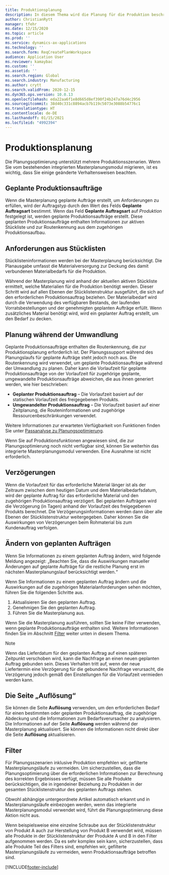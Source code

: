 ```yaml
---
title: Produktionsplanung
description: In diesem Thema wird die Planung für die Produktion beschrieben und erläutert, wie Sie geplante Produktionsaufträge mithilfe der Planungsoptimierung ändern können.
author: ChristianRytt
manager: tfehr
ms.date: 12/15/2020
ms.topic: article
ms.prod: ''
ms.service: dynamics-ax-applications
ms.technology: ''
ms.search.form: ReqCreatePlanWorkspace
audience: Application User
ms.reviewer: kamaybac
ms.custom: ''
ms.assetid: ''
ms.search.region: Global
ms.search.industry: Manufacturing
ms.author: crytt
ms.search.validFrom: 2020-12-15
ms.dyn365.ops.version: 10.0.13
ms.openlocfilehash: eda22aa6f1e8d665d8ef390f24b247a76d4c2956
ms.sourcegitcommit: 38d40c331c8894acb7b119c5073e3088b54776c1
ms.translationtype: HT
ms.contentlocale: de-DE
ms.lasthandoff: 01/15/2021
ms.locfileid: "4992394"
---
```

# <a name="production-planning"></a>Produktionsplanung

Die Planungsoptimierung unterstützt mehrere Produktionsszenarien. Wenn Sie vom bestehenden integrierten Masterplanungsmodul migrieren, ist es wichtig, dass Sie einige geänderte Verhaltensweisen beachten.

<!-- The following video gives a short introduction to some of the current capabilities. 
KFM: Link to video for production functionality, coming soon... -->

## <a name="planned-production-orders"></a>Geplante Produktionsaufträge

Wenn die Masterplanung geplante Aufträge erstellt, um Anforderungen zu erfüllen, wird der Auftragstyp durch den Wert des Felds **Geplante Auftragsart** bestimmt. Wenn das Feld **Geplante Auftragsart** auf *Produktion* festgelegt ist, werden geplante Produktionsaufträge erstellt. Diese geplanten Produktionsaufträge enthalten Informationen zur aktiven Stückliste und zur Routenkennung aus dem zugehörigen Produktionsaufbau.

## <a name="requirements-from-boms"></a>Anforderungen aus Stücklisten

Stücklisteninformationen werden bei der Masterplanung berücksichtigt. Die Planausgabe umfasst die Materialversorgung zur Deckung des damit verbundenen Materialbedarfs für die Produktion.

Während der Masterplanung wird anhand der aktuellen aktiven Stückliste ermittelt, welche Materialien für die Produktion benötigt werden. Dieser Schritt wird auf allen Ebenen der Stücklistenstruktur ausgeführt, die sich auf den erforderlichen Produktionsauftrag beziehen. Der Materialbedarf wird durch die Verwendung des verfügbaren Bestands, der laufenden Vorratsbestellungen und der genehmigten geplanten Aufträge erfüllt. Wenn zusätzliches Material benötigt wird, wird ein geplanter Auftrag erstellt, um den Bedarf zu decken.

## <a name="scheduling-during-firming"></a>Planung während der Umwandlung

Geplante Produktionsaufträge enthalten die Routenkennung, die zur Produktionsplanung erforderlich ist. Der Planungssupport während des Planungslaufs für geplante Aufträge steht jedoch noch aus. Die Routenkennung wird verwendet, um geplante Produktionsaufträge während der Umwandlung zu planen. Daher kann die Vorlaufzeit für geplante Produktionsaufträge von der Vorlaufzeit für zugehörige geplante, umgewandelte Produktionsaufträge abweichen, die aus ihnen generiert werden, wie hier beschrieben:

- **Geplanter Produktionsauftrag** – Die Vorlaufzeit basiert auf der statischen Vorlaufzeit des freigegebenen Produkts.
- **Umgewandelter Produktionsauftrag** – Die Vorlaufzeit basiert auf einer Zeitplanung, die Routeninformationen und zugehörige Ressourcenbeschränkungen verwendet.

Weitere Informationen zur erwarteten Verfügbarkeit von Funktionen finden Sie unter [Passanalyse zu Planungsoptimierung](planning-optimization-fit-analysis.md).

Wenn Sie auf Produktionsfunktionen angewiesen sind, die zur Planungsoptimierung noch nicht verfügbar sind, können Sie weiterhin das integrierte Masterplanungsmodul verwenden. Eine Ausnahme ist nicht erforderlich.

## <a name="delays"></a>Verzögerungen

Wenn die Vorlaufzeit für das erforderliche Material länger ist als der Zeitraum zwischen dem heutigen Datum und dem Materialbedarfsdatum, wird der geplante Auftrag für das erforderliche Material und den zugehörigen Produktionsauftrag verzögert. Bei geplanten Aufträgen wird die Verzögerung (in Tagen) anhand der Vorlaufzeit des freigegebenen Produkts berechnet. Die Verzögerungsinformationen werden dann über alle Ebenen der Stücklistenstruktur weitergegeben. Daher können Sie die Auswirkungen von Verzögerungen beim Rohmaterial bis zum Kundenauftrag verfolgen.

## <a name="modifying-planned-orders"></a>Ändern von geplanten Aufträgen

Wenn Sie Informationen zu einem geplanten Auftrag ändern, wird folgende Meldung angezeigt: „Beachten Sie, dass die Auswirkungen manueller Änderungen auf geplante Aufträge für die restliche Planung erst im nächsten Masterplanungslauf berücksichtigt werden.“

Wenn Sie Informationen zu einem geplanten Auftrag ändern und die Auswirkungen auf die zugehörigen Materialanforderungen sehen möchten, führen Sie die folgenden Schritte aus.

1. Aktualisieren Sie den geplanten Auftrag.
2. Genehmigen Sie den geplanten Auftrag.
3. Führen Sie die Masterplanung aus.

Wenn Sie die Masterplanung ausführen, sollten Sie keine Filter verwenden, wenn geplante Produktionsaufträge enthalten sind. Weitere Informationen finden Sie im Abschnitt [Filter](#filters) weiter unten in diesem Thema.

> [!NOTE]
> Wenn das Lieferdatum für den geplanten Auftrag auf einen späteren Zeitpunkt verschoben wird, kann die Nachfrage an einen neuen geplanten Auftrag gebunden sein. Dieses Verhalten tritt auf, wenn der neue Liefertermin eine Verzögerung für die gebundene Nachfrage verursacht, die Verzögerung jedoch gemäß den Einstellungen für die Vorlaufzeit vermieden werden kann.

## <a name="explosion-page"></a>Die Seite „Auflösung“

Sie können die Seite **Auflösung** verwenden, um den erforderlichen Bedarf für einen bestimmten oder geplanten Produktionsauftrag, die zugehörige Abdeckung und die Informationen zum Bedarfsverursacher zu analysieren. Die Informationen auf der Seite **Auflösung** werden während der Masterplanung aktualisiert. Sie können die Informationen nicht direkt über die Seite **Auflösung** aktualisieren.

## <a name="filters"></a><a name="filters"></a>Filter

Für Planungsszenarien inklusive Produktion empfehlen wir, gefilterte Masterplanungsläufe zu vermeiden. Um sicherzustellen, dass die Planungsoptimierung über die erforderlichen Informationen zur Berechnung des korrekten Ergebnisses verfügt, müssen Sie alle Produkte berücksichtigen, die in irgendeiner Beziehung zu Produkten in der gesamten Stücklistenstruktur des geplanten Auftrags stehen.

Obwohl abhängige untergeordnete Artikel automatisch erkannt und in Masterplanungsläufe einbezogen werden, wenn das integrierte Masterplanungsmodul verwendet wird, führt die Planungsoptimierung diese Aktion nicht aus.

Wenn beispielsweise eine einzelne Schraube aus der Stücklistenstruktur von Produkt A auch zur Herstellung von Produkt B verwendet wird, müssen alle Produkte in der Stücklistenstruktur der Produkte A und B in den Filter aufgenommen werden. Da es sehr komplex sein kann, sicherzustellen, dass alle Produkte Teil des Filters sind, empfehlen wir, gefilterte Masterplanungsläufe zu vermeiden, wenn Produktionsaufträge betroffen sind.


[!INCLUDE[footer-include](../../../includes/footer-banner.md)]